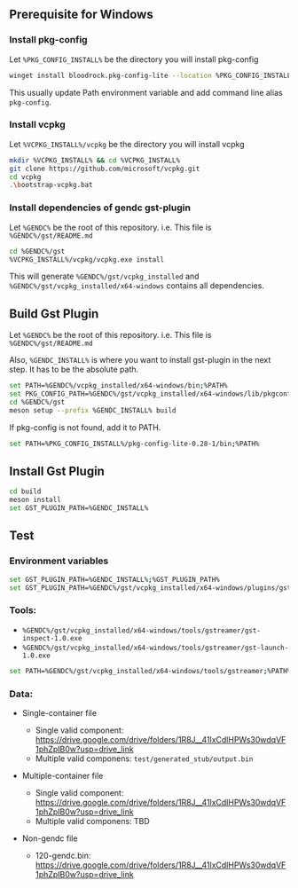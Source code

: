 ## Prerequisite for Windows

### Install pkg-config

Let `%PKG_CONFIG_INSTALL%` be the directory you will install pkg-config

```bash
winget install bloodrock.pkg-config-lite --location %PKG_CONFIG_INSTALL%
```

This usually update Path environment variable and add command line alias `pkg-config`.

### Install vcpkg

Let `%VCPKG_INSTALL%/vcpkg` be the directory you will install vcpkg

```bash
mkdir %VCPKG_INSTALL% && cd %VCPKG_INSTALL%
git clone https://github.com/microsoft/vcpkg.git
cd vcpkg
.\bootstrap-vcpkg.bat
```
### Install dependencies of gendc gst-plugin

Let `%GENDC%` be the root of this repository. i.e. This file is `%GENDC%/gst/README.md`

```bash
cd %GENDC%/gst
%VCPKG_INSTALL%/vcpkg/vcpkg.exe install
```

This will generate `%GENDC%/gst/vcpkg_installed` and `%GENDC%/gst/vcpkg_installed/x64-windows` contains all dependencies.

## Build Gst Plugin

Let `%GENDC%` be the root of this repository. i.e. This file is `%GENDC%/gst/README.md`

Also, `%GENDC_INSTALL%` is where you want to install gst-plugin in the next step. It has to be the absolute path.

```bash
set PATH=%GENDC%/vcpkg_installed/x64-windows/bin;%PATH%
set PKG_CONFIG_PATH=%GENDC%/gst/vcpkg_installed/x64-windows/lib/pkgconfig;%PKG_CONFIG_PATH%
cd %GENDC%/gst
meson setup --prefix %GENDC_INSTALL% build
```

If pkg-config is not found, add it to PATH.
```bash
set PATH=%PKG_CONFIG_INSTALL%/pkg-config-lite-0.28-1/bin;%PATH%
```

## Install Gst Plugin
```bash
cd build
meson install
set GST_PLUGIN_PATH=%GENDC_INSTALL%
```

## Test 

### Environment variables

```bash
set GST_PLUGIN_PATH=%GENDC_INSTALL%;%GST_PLUGIN_PATH%
set GST_PLUGIN_PATH=%GENDC%/gst/vcpkg_installed/x64-windows/plugins/gstreamer;%GST_PLUGIN_PATH%
```

### Tools:

* `%GENDC%/gst/vcpkg_installed/x64-windows/tools/gstreamer/gst-inspect-1.0.exe`
* `%GENDC%/gst/vcpkg_installed/x64-windows/tools/gstreamer/gst-launch-1.0.exe`

```bash
set PATH=%GENDC%/gst/vcpkg_installed/x64-windows/tools/gstreamer;%PATH%
```

### Data:

* Single-container file
  * Single valid component: https://drive.google.com/drive/folders/1R8J__41lxCdlHPWs30wdqVF1phZpIB0w?usp=drive_link
  * Multiple valid componens: `test/generated_stub/output.bin`

* Multiple-container file
  * Single valid component: https://drive.google.com/drive/folders/1R8J__41lxCdlHPWs30wdqVF1phZpIB0w?usp=drive_link 
  * Multiple valid componens: TBD

* Non-gendc file
  * 120-gendc.bin: https://drive.google.com/drive/folders/1R8J__41lxCdlHPWs30wdqVF1phZpIB0w?usp=drive_link 